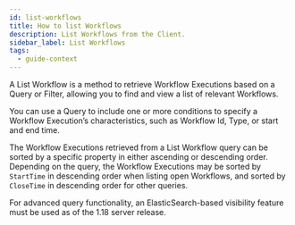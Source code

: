 ```yaml
---
id: list-workflows
title: How to list Workflows
description: List Workflows from the Client.
sidebar_label: List Workflows
tags:
  - guide-context
---
```


A List Workflow is a method to retrieve Workflow Executions based on a Query or Filter, allowing you to find and view a list of relevant Workflows.

You can use a Query to include one or more conditions to specify a Workflow Execution’s characteristics, such as Workflow Id, Type, or start and end time.

The Workflow Executions retrieved from a List Workflow query can be sorted by a specific property in either ascending or descending order. Depending on the query, the Workflow Executions may be sorted by `StartTime` in descending order when listing open Workflows, and sorted by `CloseTime` in descending order for other queries.

For advanced query functionality, an ElasticSearch-based visibility feature must be used as of the 1.18 server release.
